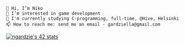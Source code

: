 
    👋 Hi, I’m Niko
    👀 I’m interested in game development
    🌱 I'm currently studying C-programming, full-time, @Hive, Helsinki
    📫 How to reach me: send me an email - gardziella@gmail.com
    
[![ngardzie's 42 stats](https://badge42.vercel.app/api/v2/cl2rnvxja001609k006r2rty1/stats?cursusId=1&coalitionId=57)](https://github.com/JaeSeoKim/badge42)

